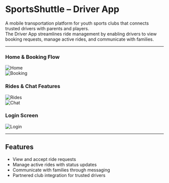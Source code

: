 # SportsShuttle – Driver App  

A mobile transportation platform for youth sports clubs that connects trusted drivers with parents and players.  
The Driver App streamlines ride management by enabling drivers to view booking requests, manage active rides, and communicate with families.  

--- 

### Home & Booking Flow  
![Home](IMG_3130.PNG)  
![Booking](IMG_3132.PNG)  

### Rides & Chat Features  
![Rides](IMG_3133.PNG)  
![Chat](IMG_3131.PNG)  

### Login Screen  
![Login](IMG_3134.PNG)  

---

## Features  
- View and accept ride requests  
- Manage active rides with status updates  
- Communicate with families through messaging  
- Partnered club integration for trusted drivers  
